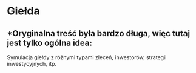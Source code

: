 # Giełda

## *Oryginalna treść była bardzo długa, więc tutaj jest tylko ogólna idea:

Symulacja giełdy z różnymi typami zleceń, inwestorów, strategii inwestycyjnych, itp.